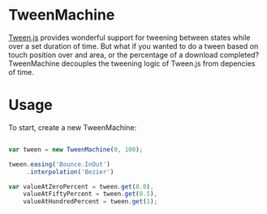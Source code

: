 # TweenMachine
[Tween.js](https://github.com/sole/tween.js/) provides wonderful support for
tweening between states while over a set duration of time. But what if you
wanted to do a tween based on touch position over and area, or the percentage
of a download completed? TweenMachine decouples the tweening logic of Tween.js
from depencies of time.

# Usage

To start, create a new TweenMachine:

```javascript

var tween = new TweenMachine(0, 100);

tween.easing('Bounce.InOut')
     .interpolation('Bezier')

var valueAtZeroPercent = tween.get(0.0),
    valueAtFiftyPercent = tween.get(0.5),
    valueAtHundredPercent = tween.get(1);

```
